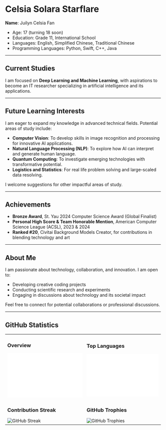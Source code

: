 # Celsia Solara Starflare

**Name**: Juilyn Celsia Fan

- Age: 17 (turning 18 soon)  
- Education: Grade 11, International School  
- Languages: English, Simplified Chinese, Traditional Chinese  
- Programming Languages: Python, Swift, C++, Java

---

## Current Studies
I am focused on **Deep Learning and Machine Learning**, with aspirations to become an IT researcher specializing in artificial intelligence and its applications.

---

## Future Learning Interests
I am eager to expand my knowledge in advanced technical fields. Potential areas of study include:  
- **Computer Vision**: To develop skills in image recognition and processing for innovative AI applications.  
- **Natural Language Processing (NLP)**: To explore how AI can interpret and generate human language.  
- **Quantum Computing**: To investigate emerging technologies with transformative potential.
- **Logistics and Statistics**: For real life problem solving and large-scaled data resolving. 

I welcome suggestions for other impactful areas of study.

---

## Achievements
- **Bronze Award**, St. Yau 2024 Computer Science Award (Global Finalist)  
- **Personal High Score & Team Honorable Mention**, American Computer Science League (ACSL), 2023 & 2024  
- **Ranked #20**, Civitai Background Models Creator, for contributions in blending technology and art  

---

## About Me
I am passionate about technology, collaboration, and innovation. I am open to:  
- Developing creative coding projects  
- Conducting scientific research and experiments  
- Engaging in discussions about technology and its societal impact  

Feel free to connect for potential collaborations or professional discussions.

---

## GitHub Statistics

<table>
  <tr>
    <td>
      <h3>Overview</h3>
      <picture>
        <source srcset="https://raw.githubusercontent.com/CelsiaSolaraStarflare/github-stats/master/generated/overview.svg#gh-dark-mode-only" media="(prefers-color-scheme: dark)" />
        <source srcset="https://raw.githubusercontent.com/CelsiaSolaraStarflare/github-stats/master/generated/overview.svg#gh-light-mode-only" media="(prefers-color-scheme: light), (prefers-color-scheme: no-preference)" />
        <img alt="GitHub Stats" src="https://raw.githubusercontent.com/CelsiaSolaraStarflare/github-stats/master/generated/overview.svg" />
      </picture>
    </td>
    <td>
      <h3>Top Languages</h3>
      <picture>
        <source srcset="https://raw.githubusercontent.com/CelsiaSolaraStarflare/github-stats/master/generated/languages.svg#gh-dark-mode-only" media="(prefers-color-scheme: dark)" />
        <source srcset="https://raw.githubusercontent.com/CelsiaSolaraStarflare/github-stats/master/generated/languages.svg#gh-light-mode-only" media="(prefers-color-scheme: light), (prefers-color-scheme: no-preference)" />
        <img alt="Top Languages" src="https://raw.githubusercontent.com/CelsiaSolaraStarflare/github-stats/master/generated/languages.svg" />
      </picture>
    </td>
  </tr>
  <tr>
    <td>
      <h3>Contribution Streak</h3>
      <picture>
        <source srcset="https://github-readme-streak-stats.herokuapp.com/?user=CelsiaSolaraStarflare&theme=dark" media="(prefers-color-scheme: dark)" />
        <source srcset="https://github-readme-streak-stats.herokuapp.com/?user=CelsiaSolaraStarflare&theme=default" media="(prefers-color-scheme: light), (prefers-color-scheme: no-preference)" />
        <img alt="GitHub Streak" src="https://github-readme-streak-stats.herokuapp.com/?user=CelsiaSolaraStarflare" />
      </picture>
    </td>
    <td>
      <h3>GitHub Trophies</h3>
      <picture>
        <source srcset="https://github-profile-trophy.vercel.app/?username=CelsiaSolaraStarflare&theme=darkhub" media="(prefers-color-scheme: dark)" />
        <source srcset="https://github-profile-trophy.vercel.app/?username=CelsiaSolaraStarflare&theme=flat" media="(prefers-color-scheme: light), (prefers-color-scheme: no-preference)" />
        <img alt="GitHub Trophies" src="https://github-profile-trophy.vercel.app/?username=CelsiaSolaraStarflare" />
      </picture>
    </td>
  </tr>
</table>
